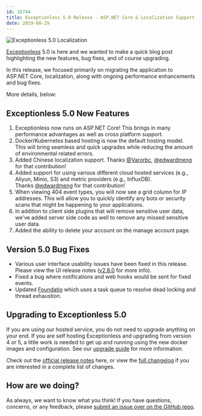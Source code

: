 ```yaml
---
id: 16744
title: Exceptionless 5.0 Release - ASP.NET Core & Localization Support, and more!
date: 2019-08-29
---
```

![Exceptionless 5.0 Localization](/assets/img/news/exceptionless-5.0-localization.png)

[Exceptionless](https://github.com/exceptionless/Exceptionless) 5.0 is here and we wanted to make a quick blog post highlighting the new features, bug fixes, and of course upgrading.

In this release, we focused primarily on migrating the application to ASP.NET Core, localization, along with ongoing performance enhancements and bug fixes.

More details, below:<!--more-->

## Exceptionless 5.0 New Features

  1. Exceptionless now runs on ASP.NET Core! This brings in many performance advantages as well as cross platform support.
  2. Docker/Kubernetes based hosting is now the default hosting model. This will bring seamless and quick upgrades while reducing the amount of environmental related errors.
  3. Added Chinese localization support. Thanks [@Varorbc](https://github.com/Varorbc), [@edwardmeng](https://github.com/edwardmeng) for that contribution!
  4. Added support for using various different cloud hosted services (e.g., Aliyun, Minio, S3) and metric providers (e.g., InfluxDB). Thanks [@edwardmeng](https://github.com/edwardmeng) for that contribution!
  5. When viewing 404 event types, you will now see a grid column for IP addresses. This will allow you to quickly identify any bots or security scans that might be happening to your applications.
  6. In addition to client side plugins that will remove sensitive user data, we've added server side code as well to remove any missed sensitive user data.
  7. Added the ability to delete your account on the manage account page.

## Version 5.0 Bug Fixes

* Various user interface usability issues have been fixed in this release. Please view the UI release notes ([v2.8.0](https://github.com/exceptionless/Exceptionless.UI/releases/tag/v2.8.0) for more info).
* Fixed a bug where notifications and web hooks would be sent for fixed events.
* Updated [Foundatio](https://github.com/FoundatioFx/Foundatio) which uses a task queue to resolve dead locking and thread exhaustion.

## Upgrading to Exceptionless 5.0

If you are using our hosted service, you do not need to upgrade anything on your end. If you are self hosting Exceptionless and upgrading from version 4 or 5, a little work is needed to get up and running using the new docker images and configuration. See our [upgrade guide](/docs/self-hosting/upgrading-self-hosted-instance/) for more information.

Check out the [official release notes](https://github.com/exceptionless/Exceptionless/releases/tag/v5.0.0) here, or view the [full changelog](https://github.com/exceptionless/Exceptionless/compare/v4.1.0...v5.0.0) if you are interested in a complete list of changes.

## How are we doing?

As always, we want to know what you think! If you have questions, concerns, or any feedback, please [submit an issue over on the GitHub repo](https://github.com/exceptionless/Exceptionless/issues/new).
